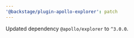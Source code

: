 ```yaml
---
'@backstage/plugin-apollo-explorer': patch
---
```


Updated dependency `@apollo/explorer` to `^3.0.0`.
